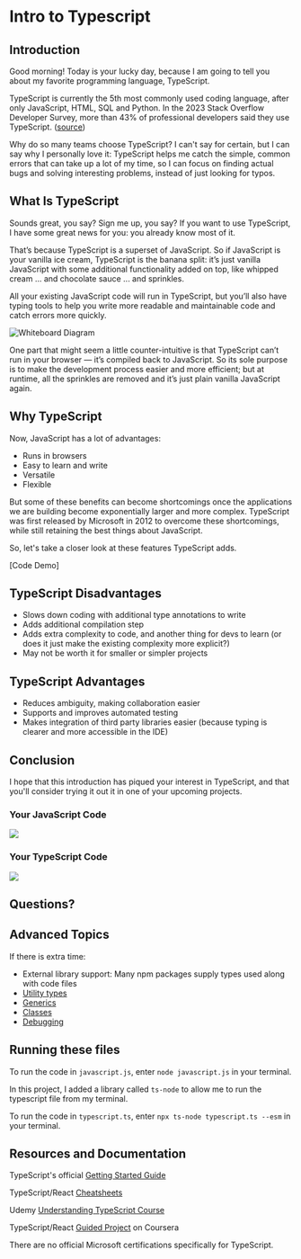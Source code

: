 # Intro to Typescript

## Introduction

Good morning! Today is your lucky day, because I am going to tell you about my favorite programming language, TypeScript.

TypeScript is currently the 5th most commonly used coding language, after only JavaScript, HTML, SQL and Python. In the 2023 Stack Overflow Developer Survey, more than 43% of professional developers said they use TypeScript. ([source](https://survey.stackoverflow.co/2023/#section-most-popular-technologies-programming-scripting-and-markup-languages))

Why do so many teams choose TypeScript? I can't say for certain, but I can say why I personally love it:
TypeScript helps me catch the simple, common errors that can take up a lot of my time, so I can focus on finding actual bugs and solving interesting problems, instead of just looking for typos.

## What Is TypeScript

Sounds great, you say? Sign me up, you say? If you want to use TypeScript, I have some great news for you: you already know most of it.

That’s because TypeScript is a superset of JavaScript. So if JavaScript is your vanilla ice cream, TypeScript is the banana split: it’s just vanilla JavaScript with some additional functionality 
added on top, like whipped cream ... and chocolate sauce ... and sprinkles. 

All your existing JavaScript code will run in TypeScript, but you’ll also have typing tools to help you write more readable and maintainable code and catch errors more quickly.

![Whiteboard Diagram](https://4.bp.blogspot.com/-pYn2LAUvMNQ/WtWXBIT2IRI/AAAAAAAACK8/n9pH7ikTpo4xqIl8odqkJ7kfnbfpcsbxACLcBGAs/s1600/typescript.png)

One part that might seem a little counter-intuitive is that TypeScript can’t run in your browser — it’s compiled back to JavaScript. So its sole purpose is to make the development process easier and more efficient; but at runtime, all the sprinkles are removed and it’s just plain vanilla JavaScript again.


## Why TypeScript

Now, JavaScript has a lot of advantages:

* Runs in browsers
* Easy to learn and write
* Versatile
* Flexible

But some of these benefits can become shortcomings once the applications we are building become exponentially larger and more complex. TypeScript was first released by Microsoft in 2012 to 
overcome these shortcomings, while still retaining the best things about JavaScript.

So, let's take a closer look at these features TypeScript adds.

[Code Demo]


## TypeScript Disadvantages

* Slows down coding with additional type annotations to write
* Adds additional compilation step
* Adds extra complexity to code, and another thing for devs to learn
  (or does it just make the existing complexity more explicit?)
* May not be worth it for smaller or simpler projects


## TypeScript Advantages

* Reduces ambiguity, making collaboration easier
* Supports and improves automated testing
* Makes integration of third party libraries easier (because typing is clearer and more accessible in the IDE)


## Conclusion

I hope that this introduction has piqued your interest in TypeScript, and that you'll consider trying it out it in one of your upcoming projects. 

### Your JavaScript Code

![](https://i.giphy.com/media/XbmdBop1Fn6J3dT6U6/giphy.webp)


### Your TypeScript Code

![](https://i.giphy.com/media/XE1YGqnvzMV769JTdI/giphy.webp)


## Questions?


## Advanced Topics

If there is extra time:

- External library support: Many npm packages supply types used along with code files
- [Utility types](https://www.typescriptlang.org/docs/handbook/utility-types.html)
- [Generics](https://www.typescriptlang.org/docs/handbook/2/generics.html)
- [Classes](https://www.typescriptlang.org/docs/handbook/2/classes.html)
- [Debugging](https://code.visualstudio.com/docs/typescript/typescript-debugging)


## Running these files

To run the code in `javascript.js`, enter `node javascript.js` in your terminal.

In this project, I added a library called `ts-node` to allow me to run the typescript file from my terminal.

To run the code in `typescript.ts`, enter `npx ts-node typescript.ts --esm` in your terminal.


## Resources and Documentation

TypeScript's official [Getting Started Guide](https://www.typescriptlang.org/docs/handbook/typescript-tooling-in-5-minutes.html)

TypeScript/React [Cheatsheets](https://github.com/typescript-cheatsheets/react)

Udemy [Understanding TypeScript Course](https://www.udemy.com/course/understanding-typescript/?ranMID=39197&ranEAID=k*VTdGlCbXg&ranSiteID=k.VTdGlCbXg-mhoHMZhbQmusOa6PU_hbEA&LSNPUBID=k*VTdGlCbXg)

TypeScript/React [Guided Project](https://www.coursera.org/projects/rudi-hinds-typescript-react-get-started) on Coursera

There are no official Microsoft certifications specifically for TypeScript.
